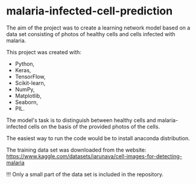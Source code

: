 # malaria-infected-cell-prediction

The aim of the project was to create a learning network model 
based on a data set consisting of photos of healthy cells and 
cells infected with malaria.

This project was created with:
* Python, 
* Keras, 
* TensorFlow, 
* Scikit-learn, 
* NumPy, 
* Matplotlib, 
* Seaborn, 
* PIL.


The model's task is to distinguish between healthy cells and 
malaria-infected cells on the basis of the provided photos of
the cells.

The easiest way to run the code would be to install anaconda distribution.

The training data set was downloaded from the website: https://www.kaggle.com/datasets/iarunava/cell-images-for-detecting-malaria

!!! Only a small part of the data set is included in the repository.

